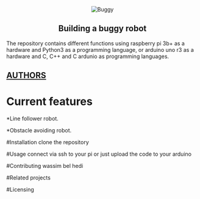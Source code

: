 <p align="center">
  <img src="https://www.intorobotics.com/wp-content/uploads/2017/05/004_opt.jpg"
       alt="Buggy"
  />
</p>

<center> <h2> Building a buggy robot </h2> </center>
The repository contains different functions using raspberry pi 3b+ as a hardware and Python3 as a programming language,
or arduino uno r3 as a hardware and C, C++ and C ardunio as programming languages.

[AUTHORS](https://www.linkedin.com/in/wassim-belhedi-7141101a2/)
---

# Current features
*Line follower robot.

*Obstacle avoiding robot.

#Installation
clone the repository

#Usage
connect via ssh to your pi or just upload the code to your arduino

#Contributing
wassim bel hedi

#Related projects

#Licensing
